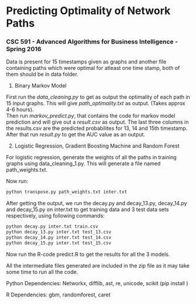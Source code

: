# Predicting Optimality of Network Paths
### CSC 591 - Advanced Algorithms for Business Intelligence - Spring 2016


Data is present for 15 timestamps given as graphs and another file containing paths which were optimal for atleast one time stamp, both of them should be in data folder.

1. Binary Markov Model

First run the *data_cleaning.py* to get as output the optimality of each path in 15 input graphs. This will give *path_optimality.txt* as output. (Takes approx 4-6 hours).  
Then run *markov_predict.py*, that contains the code for markov model prediction and will give out a *result.csv* as output. The last three columns in the results.csv are the predicted probabilites for 13, 14 and 15th timestamp.  
After that run *result.py* to get the AUC value as an output.


2. Logistic Regression, Gradient Boosting Machine and Random Forest

For logistic regression, generate the weights of all the paths in training graphs using data_cleaning_1.py. This will generate a file named path_weights.txt.  

Now run: 
```python 
python transpose.py path_weights.txt inter.txt
```

After getting the output, we run the decay.py and decay_13.py, decay_14.py and decay_15.py on inter.txt to get training data and 3 test data sets respectively, using following commands:
``` python
python decay.py inter.txt train.csv
python decay_13.py inter.txt test_13.csv
python decay_14.py inter.txt test_14.csv
python decay_15.py inter.txt test_15.csv
```

Now run the R-code predict.R to get the results for all the 3 models.  

All the intermediate files generated are included in the zip file as it may take some time to run all the code.

Python Dependencies:
Networkx, difflib, ast, re, unicode, scikit (pip install <packages>)

R Dependencies: 
gbm, randomforest, caret

